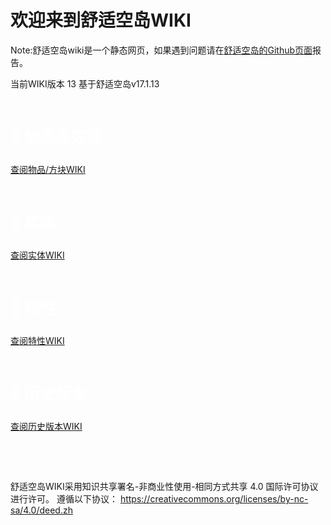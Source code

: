 # 欢迎来到舒适空岛WIKI

Note:舒适空岛wiki是一个静态网页，如果遇到问题请在[舒适空岛的Github页面](https://github.com/wzsjc2020/Minecraft-Comfy-Sky-Mod)报告。

当前WIKI版本 13     基于舒适空岛v17.1.13

​     

<p style="color:white;font-size:25px;font-weight:bold;">📃 物品与方块</p>

 [查阅物品/方块WIKI](items.md)

​     

<p style="color:white;font-size:25px;font-weight:bold;">📃 实体</p>

 [查阅实体WIKI](common/entities/root.md)

​     

<p style="color:white;font-size:25px;font-weight:bold;">📃 特性</p>

 [查阅特性WIKI](common/features/root.md)

​     

<p style="color:white;font-size:25px;font-weight:bold;">📃 历史版本</p> 

[查阅历史版本WIKI](common/versions/root.md)

​     

​     

舒适空岛WIKI采用知识共享署名-非商业性使用-相同方式共享 4.0 国际许可协议进行许可。
遵循以下协议： https://creativecommons.org/licenses/by-nc-sa/4.0/deed.zh